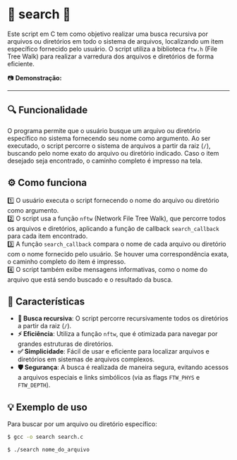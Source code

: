 # 🎯 search 🎯  

Este script em C tem como objetivo realizar uma busca recursiva por arquivos ou diretórios em todo o sistema de arquivos, localizando um item específico fornecido pelo usuário. O script utiliza a biblioteca `ftw.h` (File Tree Walk) para realizar a varredura dos arquivos e diretórios de forma eficiente.  

📷 **Demonstração:**  
 

---

## 🔍 Funcionalidade  

O programa permite que o usuário busque um arquivo ou diretório específico no sistema fornecendo seu nome como argumento. Ao ser executado, o script percorre o sistema de arquivos a partir da raiz (`/`), buscando pelo nome exato do arquivo ou diretório indicado. Caso o item desejado seja encontrado, o caminho completo é impresso na tela.  

## ⚙️ Como funciona  

1️⃣ O usuário executa o script fornecendo o nome do arquivo ou diretório como argumento.  
2️⃣ O script usa a função `nftw` (Network File Tree Walk), que percorre todos os arquivos e diretórios, aplicando a função de callback `search_callback` para cada item encontrado.  
3️⃣ A função `search_callback` compara o nome de cada arquivo ou diretório com o nome fornecido pelo usuário. Se houver uma correspondência exata, o caminho completo do item é impresso.  
4️⃣ O script também exibe mensagens informativas, como o nome do arquivo que está sendo buscado e o resultado da busca.  

## 📌 Características  

- **🔄 Busca recursiva**: O script percorre recursivamente todos os diretórios a partir da raiz (`/`).  
- **⚡ Eficiência**: Utiliza a função `nftw`, que é otimizada para navegar por grandes estruturas de diretórios.  
- **✅ Simplicidade**: Fácil de usar e eficiente para localizar arquivos e diretórios em sistemas de arquivos complexos.  
- **🛡️ Segurança**: A busca é realizada de maneira segura, evitando acessos a arquivos especiais e links simbólicos (via as flags `FTW_PHYS` e `FTW_DEPTH`).  

## 💡 Exemplo de uso  

Para buscar por um arquivo ou diretório específico:  

```bash
$ gcc -o search search.c
```
```bash
$ ./search nome_do_arquivo
```
